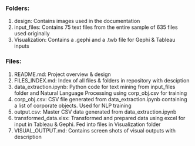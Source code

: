 ### Folders:
1. design: Contains images used in the documentation
2. input_files: Contains 75 text files from the entire sample of 635 files used originally
3. Visualization: Contains a .gephi and a .twb file for Gephi & Tableau inputs

### Files:
1. README.md: Project overview & design
2. FILES_INDEX.md: Index of all files & folders in repository with desciption
3. data_extraction.ipynb: Python code for text mining from input_files folder and Natural Language Processing using corp_obj.csv for training
4. corp_obj.csv: CSV file generated from data_extraction.ipynb containing a list of corporate objects. Used for NLP training
5. output.csv: Master CSV data generated from data_extraction.ipynb
6. transformed_data.xlsx: Transformed and prepared data using excel for input in Tableau & Gephi. Fed into files in Visualization folder
7. VISUAL_OUTPUT.md: Contains screen shots of visual outputs with description
